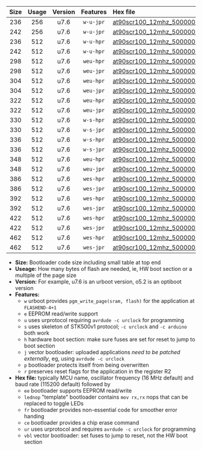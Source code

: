 |Size|Usage|Version|Features|Hex file|
|:-:|:-:|:-:|:-:|:--|
|236|256|u7.6|`w-u-jpr`|[at90scr100_12mhz_500000bps_ur_vbl.hex](https://raw.githubusercontent.com/stefanrueger/urboot/main//at90scr100_12mhz_500000bps_ur_vbl.hex)|
|242|256|u7.6|`w-u-jpr`|[at90scr100_12mhz_500000bps_lednop_ur_vbl.hex](https://raw.githubusercontent.com/stefanrueger/urboot/main//at90scr100_12mhz_500000bps_lednop_ur_vbl.hex)|
|236|512|u7.6|`w-u-hpr`|[at90scr100_12mhz_500000bps_ur.hex](https://raw.githubusercontent.com/stefanrueger/urboot/main//at90scr100_12mhz_500000bps_ur.hex)|
|242|512|u7.6|`w-u-hpr`|[at90scr100_12mhz_500000bps_lednop_ur.hex](https://raw.githubusercontent.com/stefanrueger/urboot/main//at90scr100_12mhz_500000bps_lednop_ur.hex)|
|298|512|u7.6|`weu-hpr`|[at90scr100_12mhz_500000bps_ee_ur.hex](https://raw.githubusercontent.com/stefanrueger/urboot/main//at90scr100_12mhz_500000bps_ee_ur.hex)|
|298|512|u7.6|`weu-jpr`|[at90scr100_12mhz_500000bps_ee_ur_vbl.hex](https://raw.githubusercontent.com/stefanrueger/urboot/main//at90scr100_12mhz_500000bps_ee_ur_vbl.hex)|
|304|512|u7.6|`weu-hpr`|[at90scr100_12mhz_500000bps_ee_lednop_ur.hex](https://raw.githubusercontent.com/stefanrueger/urboot/main//at90scr100_12mhz_500000bps_ee_lednop_ur.hex)|
|304|512|u7.6|`weu-jpr`|[at90scr100_12mhz_500000bps_ee_lednop_ur_vbl.hex](https://raw.githubusercontent.com/stefanrueger/urboot/main//at90scr100_12mhz_500000bps_ee_lednop_ur_vbl.hex)|
|322|512|u7.6|`weu-hpr`|[at90scr100_12mhz_500000bps_ee_lednop_fr_ur.hex](https://raw.githubusercontent.com/stefanrueger/urboot/main//at90scr100_12mhz_500000bps_ee_lednop_fr_ur.hex)|
|322|512|u7.6|`weu-jpr`|[at90scr100_12mhz_500000bps_ee_lednop_fr_ur_vbl.hex](https://raw.githubusercontent.com/stefanrueger/urboot/main//at90scr100_12mhz_500000bps_ee_lednop_fr_ur_vbl.hex)|
|330|512|u7.6|`w-s-hpr`|[at90scr100_12mhz_500000bps.hex](https://raw.githubusercontent.com/stefanrueger/urboot/main//at90scr100_12mhz_500000bps.hex)|
|330|512|u7.6|`w-s-jpr`|[at90scr100_12mhz_500000bps_vbl.hex](https://raw.githubusercontent.com/stefanrueger/urboot/main//at90scr100_12mhz_500000bps_vbl.hex)|
|336|512|u7.6|`w-s-hpr`|[at90scr100_12mhz_500000bps_lednop.hex](https://raw.githubusercontent.com/stefanrueger/urboot/main//at90scr100_12mhz_500000bps_lednop.hex)|
|336|512|u7.6|`w-s-jpr`|[at90scr100_12mhz_500000bps_lednop_vbl.hex](https://raw.githubusercontent.com/stefanrueger/urboot/main//at90scr100_12mhz_500000bps_lednop_vbl.hex)|
|348|512|u7.6|`weu-hpr`|[at90scr100_12mhz_500000bps_ee_lednop_fr_ce_ur.hex](https://raw.githubusercontent.com/stefanrueger/urboot/main//at90scr100_12mhz_500000bps_ee_lednop_fr_ce_ur.hex)|
|348|512|u7.6|`weu-jpr`|[at90scr100_12mhz_500000bps_ee_lednop_fr_ce_ur_vbl.hex](https://raw.githubusercontent.com/stefanrueger/urboot/main//at90scr100_12mhz_500000bps_ee_lednop_fr_ce_ur_vbl.hex)|
|386|512|u7.6|`wes-hpr`|[at90scr100_12mhz_500000bps_ee.hex](https://raw.githubusercontent.com/stefanrueger/urboot/main//at90scr100_12mhz_500000bps_ee.hex)|
|386|512|u7.6|`wes-jpr`|[at90scr100_12mhz_500000bps_ee_vbl.hex](https://raw.githubusercontent.com/stefanrueger/urboot/main//at90scr100_12mhz_500000bps_ee_vbl.hex)|
|392|512|u7.6|`wes-hpr`|[at90scr100_12mhz_500000bps_ee_lednop.hex](https://raw.githubusercontent.com/stefanrueger/urboot/main//at90scr100_12mhz_500000bps_ee_lednop.hex)|
|392|512|u7.6|`wes-jpr`|[at90scr100_12mhz_500000bps_ee_lednop_vbl.hex](https://raw.githubusercontent.com/stefanrueger/urboot/main//at90scr100_12mhz_500000bps_ee_lednop_vbl.hex)|
|422|512|u7.6|`wes-hpr`|[at90scr100_12mhz_500000bps_ee_lednop_fr.hex](https://raw.githubusercontent.com/stefanrueger/urboot/main//at90scr100_12mhz_500000bps_ee_lednop_fr.hex)|
|422|512|u7.6|`wes-jpr`|[at90scr100_12mhz_500000bps_ee_lednop_fr_vbl.hex](https://raw.githubusercontent.com/stefanrueger/urboot/main//at90scr100_12mhz_500000bps_ee_lednop_fr_vbl.hex)|
|462|512|u7.6|`wes-hpr`|[at90scr100_12mhz_500000bps_ee_lednop_fr_ce.hex](https://raw.githubusercontent.com/stefanrueger/urboot/main//at90scr100_12mhz_500000bps_ee_lednop_fr_ce.hex)|
|462|512|u7.6|`wes-jpr`|[at90scr100_12mhz_500000bps_ee_lednop_fr_ce_vbl.hex](https://raw.githubusercontent.com/stefanrueger/urboot/main//at90scr100_12mhz_500000bps_ee_lednop_fr_ce_vbl.hex)|

- **Size:** Bootloader code size including small table at top end
- **Useage:** How many bytes of flash are needed, ie, HW boot section or a multiple of the page size
- **Version:** For example, u7.6 is an urboot version, o5.2 is an optiboot version
- **Features:**
  + `w` urboot provides `pgm_write_page(sram, flash)` for the application at `FLASHEND-4+1`
  + `e` EEPROM read/write support
  + `u` uses urprotocol requiring `avrdude -c urclock` for programming
  + `s` uses skeleton of STK500v1 protocol; `-c urclock` and `-c arduino` both work
  + `h` hardware boot section: make sure fuses are set for reset to jump to boot section
  + `j` vector bootloader: uploaded applications *need to be patched externally*, eg, using `avrdude -c urclock`
  + `p` bootloader protects itself from being overwritten
  + `r` preserves reset flags for the application in the register R2
- **Hex file:** typically MCU name, oscillator frequency (16 MHz default) and baud rate (115200 default) followed by
  + `ee` bootloader supports EEPROM read/write
  + `lednop` "template" bootloader contains `mov rx,rx` nops that can be replaced to toggle LEDs
  + `fr` bootloader provides non-essential code for smoother error handing
  + `ce` bootloader provides a chip erase command
  + `ur` uses urprotocol and requires `avrdude -c urclock` for programming
  + `vbl` vector bootloader: set fuses to jump to reset, not the HW boot section

